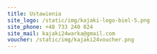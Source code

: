 ```yaml
---
title: Ustawienia
site_logo: /static/img/kajaki-logo-biel-5.png
site_phone: +48 733 240 024
site_mail: kajaki24warka@gmail.com 
voucher: /static/img/kajaki24voucher.png
---
```

